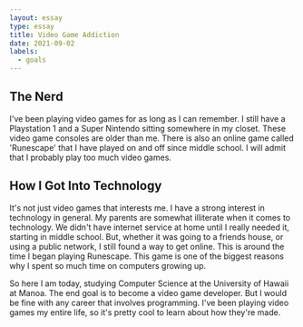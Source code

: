 ```yaml
---
layout: essay
type: essay
title: Video Game Addiction
date: 2021-09-02
labels:
  - goals
---
```

## The Nerd
I've been playing video games for as long as I can remember. I still have a Playstation 1 and a Super Nintendo sitting somewhere in my closet. These video game consoles are older than me. There is also an online game called 'Runescape' that I have played on and off since middle school. I will admit that I probably play too much video games.

## How I Got Into Technology
It's not just video games that interests me. I have a strong interest in technology in general. My parents are somewhat illiterate when it comes to technology. We didn't have internet service at home until I really needed it, starting in middle school. But, whether it was going to a friends house, or using a public network, I still found a way to get online. This is around the time I began playing Runescape. This game is one of the biggest reasons why I spent so much time on computers growing up.

So here I am today, studying Computer Science at the University of Hawaii at Manoa. The end goal is to become a video game developer. But I would be fine with any career that involves programming. I've been playing video games my entire life, so it's pretty cool to learn about how they're made.
